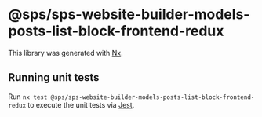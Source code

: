 # @sps/sps-website-builder-models-posts-list-block-frontend-redux

This library was generated with [Nx](https://nx.dev).

## Running unit tests

Run `nx test @sps/sps-website-builder-models-posts-list-block-frontend-redux` to execute the unit tests via [Jest](https://jestjs.io).
